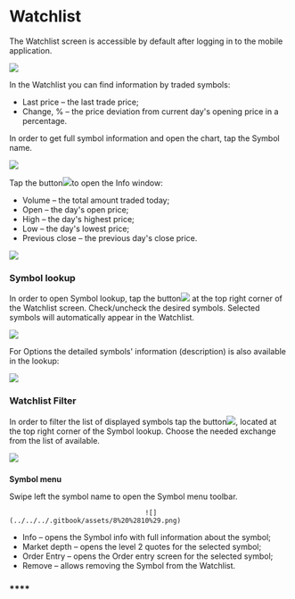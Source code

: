 # Watchlist

The Watchlist screen is accessible by default after logging in to the mobile application.

![](../../../.gitbook/assets/1%20%2895%29.png)

In the Watchlist you can find information by traded symbols:

* Last price – the last trade price;
* Change, % – the price deviation from current day's opening price in a percentage.

 In order to get full symbol information and open the chart, tap the Symbol name. 

![](../../../.gitbook/assets/2%20%2884%29.png)

Tap the button![](../../../.gitbook/assets/arrow-right.jpg)to open the Info window:

* Volume – the total amount traded today;
* Open – the day's open price;
* High – the day's highest price;
* Low – the day's lowest price;
* Previous close – the previous day's close price.

![](../../../.gitbook/assets/3%20%2871%29.png)

### **Symbol lookup** 

In order to open Symbol lookup, tap the button![](../../../.gitbook/assets/add%20%282%29.jpg)at the top right corner of the Watchlist screen. Check/uncheck the desired symbols. Selected symbols will automatically appear in the Watchlist.

![](../../../.gitbook/assets/5%20%285%29.png)

For Options the detailed symbols' information \(description\) is also available in the lookup:

![](../../../.gitbook/assets/android.jpg)

### **Watchlist Filter** 

In order to filter the list of displayed symbols tap the button![](../../../.gitbook/assets/filter%20%281%29.jpg), located at the top right corner of the Symbol lookup. Choose the needed exchange from the list of available.

![](../../../.gitbook/assets/7%20%2830%29.png)

### **Symbol menu**

Swipe left the symbol name to open the Symbol menu toolbar.   

                                      ![](../../../.gitbook/assets/8%20%2810%29.png)                                                                                                                                                                                                            

* Info – opens the Symbol info with full information about the symbol;
* Market depth – opens the level 2 quotes for the selected symbol;
* Order Entry – opens the Order entry screen for the selected symbol;
* Remove – allows removing the Symbol from the Watchlist.

### \*\*\*\*

